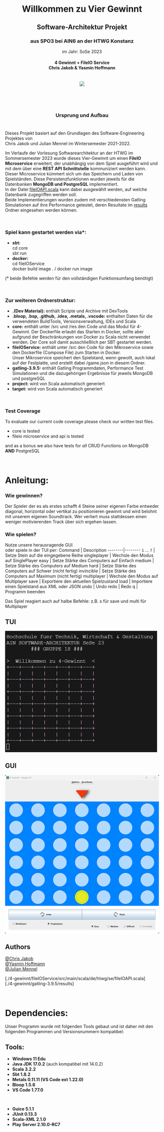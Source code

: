 
<h1 align="center">Willkommen zu Vier Gewinnt</h1><h2 align="center">Software-Architektur Projekt</h2> <h3 align="center">aus SPO3 bei AIN6 an der HTWG Konstanz</h3>

<p align="center">im Jahr: SoSe 2023</p>
<h4 align="center">4 Gewinnt + FileIO Service <br>  Chris Jakob & Yasmin Hoffmann </br> <br> </h3>

<p align="center">
  <img src="https://github.com/cr-jkb/4-gewinnt/actions/workflows/scala.yml/badge.svg" /> 
  
 </p>

<h2>ㅤ</h2>
<h3 align="center"> Ursprung und Aufbau</h3>

#

Dieses Projekt basiert auf den Grundlagen des Software-Engineering Projektes von<br/>Chris Jakob und Julian Mennel im Wintersemester 2021-2022.
<br/>

Im Verlaufe der Vorlesung Softwarearchitektur an der HTWG im Sommersemester 2023 wurde dieses Vier-Gewinnt um einen **FileIO Microservice** erweitert, der unabhängig von dem Spiel ausgeführt wird und mit dem über eine **REST API Schnittstelle** kommuniziert werden kann. <br/> Dieser Microservice kümmert sich um das Speichern und Laden von Spielständen. Diese Persistenzfunktionen wurden jeweils für die Datenbanken **MongoDB und PostgreSQL** implementiert. <br/>In der Datei 
[fileIOAPI.scala] 
kann dabei ausgewählt werden, auf welche Datenbank zugegriffen werden soll.<br/>
Beide Implementierungen wurden zudem mit verschiedensten Gatling Simulationen auf ihre Performance getestet, deren Resultate im [results] Ordner eingesehen werden können.   

<br/>

### Spiel kann gestartet werden via*:
- **sbt:** <br/>
cd core <br/>
sbt run
- **docker:** <br/> cd fileIOService <br/> docker build image . / docker run image

(* beide Befehle werden für den vollständigen Funktionsumfang benötigt)

<br/>

### Zur weiteren Ordnerstruktur:
- **.(Dev Material):** enthält Scripte und Archive mit DevTools
- **.bloop, .bsp, .github, .idea, .metals, .vscode:** enthalten Daten für die verwendeten BuildTools, Versionsverwaltung, IDEs und Scala
- **core:** enthält unter /src und /res den Code und das Modul für 4-Gewinnt. Der Dockerfile erlaubt das Starten in Docker, sollte aber aufgrund der Beschränkungen von Docker zu Scala nicht verwendet werden. Der Core soll damit ausschließlich per SBT gestartet werden.
- **fileIOService:** enthält unter /src den Code für den Mikroservice sowie den Dockerfile (Compose File) zum Starten in Docker.
<br/>Unser Mikroservice speichert den Spielstand, wenn gewollt, auch lokal auf der Festplatte, und erstellt dabei /game.json in diesem Ordner.
- **gatling-3.9.5:** enthält Gatling Programmdaten, Performance Test Simulationen und die dazugehörigen Ergebnisse für jeweils MongoDB und postgreSQL
- **project:** wird von Scala automatisch generiert
- **target:** wird von Scala automatisch generiert


<br/>

### Test Coverage

To evaluate our current code coverage please check our written test files.
- core is tested
- fileio microservice and api is tested

and as a bonus we also have tests for *all* CRUD Functions on MongoDB **AND** PostgreSQL

<br/>

# Anleitung:

### Wie gewinnen?
Der Spieler der es als erstes schafft 4 Steine seiner eigenen Farbe entweder diagonal, horizontal oder vertikal zu positionieren gewinnt und wird belohnt mit unserem eigenen Soundtrack. Wer verliert muss stattdessen einen weniger motivierenden Track über sich ergehen lassen. 

### Wie spielen?
Nutze unsere herausragende GUI \
oder spiele in der TUI per: 
Command | Description 
--------|--------
 `1` ... `7`  | Setze Stein auf die eingegebene Reihe 
 singleplayer | Wechsle den Modus auf SinglePlayer 
 easy         | Setze Stärke des Computers auf Einfach
 medium       | Setze Stärke des Computers auf Medium
 hard         | Setze Stärke des Computers auf Schwer (nicht fertig)
 invincible   | Setze Stärke des Computers auf Maximum (nicht fertig)
 multiplayer  | Wechsle den Modus auf Multiplayer 
 save         | Exportiere den aktuellen Spielzustand
 load         | Importiere einen Spielstand aus XML oder JSON
 undo         | Undo 
 redo         | Redo
 q            | Programm beenden
 
 Das Spiel reagiert auch auf halbe Befehle: z.B. s für save und multi für Multiplayer
 ## TUI
 ![tuiImage](/core/TUI.png)
 
 ## GUI
 ![guiImage](/core/GUI.png)

 ## Authors
[@Chris Jakob](https://github.com/cr-jkb "Chris sein GitHub") <br/>
[@Yasmin Hoffmann](https://github.com/yasmoonx "Yasmin ihr GitHub") <br>
[@Julian Mennel](https://github.com/JulianMennel "Julian sein GitHub")<br>

[fileIOAPI.scala]: /fileIOService/src/main/scala/de/htwg/se/fileIOAPI.scala
[results]:/gatling-3.9.5/results/

[./4-gewinnt/fileIOService/src/main/scala/de/htwg/se/fileIOAPI.scala]<br>
[./4-gewinnt/gatling-3.9.5/results]


<br/>

# Dependencies:
Unser Programm wurde mit folgenden Tools gebaut und ist daher mit den folgenden Programmen und Versionsnummern kompatibel:

## Tools:
- **Windows 11 Edu**
- **Java JDK 17.0.2** (auch kompatibel mit 14.0.2)
- **Scala 3.2.2**
- **Sbt 1.8.2**
- **Metals 0.11.11 (VS Code ext 1.22.0)**
- **Bloop 1.5.6**
- **VS Code 1.77.0**

<br/>

- **Guice 5.1.1**
- **JUnit 0.13.3**
- **Scala-XML 2.1.0**
- **Play Server 2.10.0-RC7**
